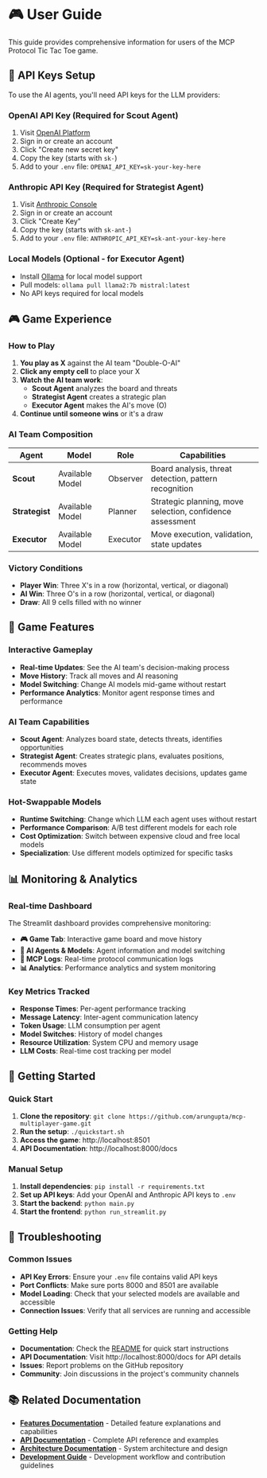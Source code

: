 # 🎮 User Guide

This guide provides comprehensive information for users of the MCP Protocol Tic Tac Toe game.

## 🔑 API Keys Setup

To use the AI agents, you'll need API keys for the LLM providers:

### **OpenAI API Key** (Required for Scout Agent)
1. Visit [OpenAI Platform](https://platform.openai.com/api-keys)
2. Sign in or create an account
3. Click "Create new secret key"
4. Copy the key (starts with `sk-`)
5. Add to your `.env` file: `OPENAI_API_KEY=sk-your-key-here`

### **Anthropic API Key** (Required for Strategist Agent)
1. Visit [Anthropic Console](https://console.anthropic.com/)
2. Sign in or create an account
3. Click "Create Key"
4. Copy the key (starts with `sk-ant-`)
5. Add to your `.env` file: `ANTHROPIC_API_KEY=sk-ant-your-key-here`

### **Local Models** (Optional - for Executor Agent)
- Install [Ollama](https://ollama.ai/) for local model support
- Pull models: `ollama pull llama2:7b mistral:latest`
- No API keys required for local models

## 🎮 Game Experience

### How to Play

1. **You play as X** against the AI team "Double-O-AI"
2. **Click any empty cell** to place your X
3. **Watch the AI team work**:
   - **Scout Agent** analyzes the board and threats
   - **Strategist Agent** creates a strategic plan
   - **Executor Agent** makes the AI's move (O)
4. **Continue until someone wins** or it's a draw

### AI Team Composition

| Agent | Model | Role | Capabilities |
|-------|-------|------|--------------|
| **Scout** | Available Model | Observer | Board analysis, threat detection, pattern recognition |
| **Strategist** | Available Model | Planner | Strategic planning, move selection, confidence assessment |
| **Executor** | Available Model | Executor | Move execution, validation, state updates |

### Victory Conditions

- **Player Win**: Three X's in a row (horizontal, vertical, or diagonal)
- **AI Win**: Three O's in a row (horizontal, vertical, or diagonal)  
- **Draw**: All 9 cells filled with no winner

## 🎯 Game Features

### Interactive Gameplay
- **Real-time Updates**: See the AI team's decision-making process
- **Move History**: Track all moves and AI reasoning
- **Model Switching**: Change AI models mid-game without restart
- **Performance Analytics**: Monitor agent response times and performance

### AI Team Capabilities
- **Scout Agent**: Analyzes board state, detects threats, identifies opportunities
- **Strategist Agent**: Creates strategic plans, evaluates positions, recommends moves
- **Executor Agent**: Executes moves, validates decisions, updates game state

### Hot-Swappable Models
- **Runtime Switching**: Change which LLM each agent uses without restart
- **Performance Comparison**: A/B test different models for each role
- **Cost Optimization**: Switch between expensive cloud and free local models
- **Specialization**: Use different models optimized for specific tasks

## 📊 Monitoring & Analytics

### Real-time Dashboard
The Streamlit dashboard provides comprehensive monitoring:

- **🎮 Game Tab**: Interactive game board and move history
- **🤖 AI Agents & Models**: Agent information and model switching
- **📡 MCP Logs**: Real-time protocol communication logs
- **📊 Analytics**: Performance analytics and system monitoring

### Key Metrics Tracked
- **Response Times**: Per-agent performance tracking
- **Message Latency**: Inter-agent communication latency
- **Token Usage**: LLM consumption per agent
- **Model Switches**: History of model changes
- **Resource Utilization**: System CPU and memory usage
- **LLM Costs**: Real-time cost tracking per model

## 🚀 Getting Started

### Quick Start
1. **Clone the repository**: `git clone https://github.com/arungupta/mcp-multiplayer-game.git`
2. **Run the setup**: `./quickstart.sh`
3. **Access the game**: http://localhost:8501
4. **API Documentation**: http://localhost:8000/docs

### Manual Setup
1. **Install dependencies**: `pip install -r requirements.txt`
2. **Set up API keys**: Add your OpenAI and Anthropic API keys to `.env`
3. **Start the backend**: `python main.py`
4. **Start the frontend**: `python run_streamlit.py`

## 🔧 Troubleshooting

### Common Issues
- **API Key Errors**: Ensure your `.env` file contains valid API keys
- **Port Conflicts**: Make sure ports 8000 and 8501 are available
- **Model Loading**: Check that your selected models are available and accessible
- **Connection Issues**: Verify that all services are running and accessible

### Getting Help
- **Documentation**: Check the [README](../README.md) for quick start instructions
- **API Documentation**: Visit http://localhost:8000/docs for API details
- **Issues**: Report problems on the GitHub repository
- **Community**: Join discussions in the project's community channels

## 📚 Related Documentation

- **[Features Documentation](FEATURES.md)** - Detailed feature explanations and capabilities
- **[API Documentation](API.md)** - Complete API reference and examples
- **[Architecture Documentation](ARCHITECTURE.md)** - System architecture and design
- **[Development Guide](DEVELOPMENT.md)** - Development workflow and contribution guidelines
